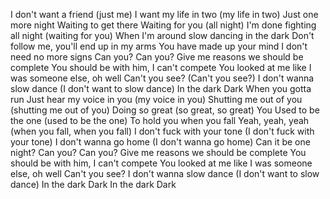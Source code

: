 I don't want a friend (just me)
I want my life in two (my life in two)
Just one more night
Waiting to get there
Waiting for you (all night)
I'm done fighting all night (waiting for you)
When I'm around slow dancing in the dark
Don't follow me, you'll end up in my arms
You have made up your mind
I don't need no more signs
Can you?
Can you?
Give me reasons we should be complete
You should be with him, I can't compete
You looked at me like I was someone else, oh well
Can't you see? (Can't you see?)
I don't wanna slow dance (I don't want to slow dance)
In the dark
Dark
When you gotta run
Just hear my voice in you (my voice in you)
Shutting me out of you (shutting me out of you)
Doing so great (so great, so great)
You
Used to be the one (used to be the one)
To hold you when you fall
Yeah, yeah, yeah (when you fall, when you fall)
I don't fuck with your tone (I don't fuck with your tone)
I don't wanna go home (I don't wanna go home)
Can it be one night?
Can you?
Can you?
Give me reasons we should be complete
You should be with him, I can't compete
You looked at me like I was someone else, oh well
Can't you see?
I don't wanna slow dance (I don't want to slow dance)
In the dark
Dark
In the dark
Dark